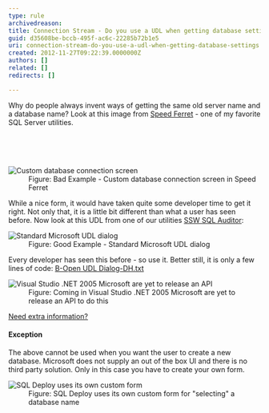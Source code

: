 ```yaml
---
type: rule
archivedreason: 
title: Connection Stream - Do you use a UDL when getting database settings?
guid: d35608be-bccb-495f-ac6c-22285b72b1e5
uri: connection-stream-do-you-use-a-udl-when-getting-database-settings
created: 2012-11-27T09:22:39.0000000Z
authors: []
related: []
redirects: []

---
```



<p>Why do people always invent ways of getting the same old server name and a database name? Look at this image from <a href="http&#58;//www.ssw.com.au/ssw/Standards/DeveloperGeneral/SQLservertools.aspx#SpeedFerret">Speed Ferret</a> - one of my favorite SQL Server utilities.</p>
<br><excerpt class='endintro'></excerpt><br>
​<dl class="badImage"><dt><img alt="Custom database connection screen " src="http&#58;//www.ssw.com.au/ssw/Standards/Rules/Images/CustomDatabaseConnectionScreen.jpg" /></dt>
<dd>Figure&#58; Bad Example - Custom database connection screen in Speed Ferret</dd></dl>
<div>While a nice form, it would have taken quite some developer time to get it right. Not only that, it is a little bit different than what a user has seen before. Now look at this UDL from one of our utilities <a href="http&#58;//www.ssw.com.au/ssw/SQLAuditor">SSW SQL Auditor</a>&#58;</div>
<dl class="goodImage"><dt><img alt="Standard Microsoft UDL dialog" src="http&#58;//www.ssw.com.au/ssw/Standards/Rules/Images/StandardMSUDLDialog.jpg" /></dt>
<dd>Figure&#58; Good Example - Standard Microsoft UDL dialog</dd></dl>
<div>Every developer has seen this before - so use it. Better still, it is only a few lines of code&#58; <a href="https&#58;//gist.github.com/SSWConsulting/60cce3f7a65665d7dae2#file-b-open-udl-dialog-dh">B-Open UDL Dialog-DH.txt</a> </div>
<dl class="image"><dt><img alt=" Visual Studio .NET 2005 Microsoft are yet to release an API" src="http&#58;//www.ssw.com.au/ssw/Standards/Rules/Images/ReleaseAPI.jpg" /></dt>
<dd>Figure&#58; Coming in Visual Studio .NET 2005 Microsoft are yet to release an API to do this</dd></dl>
<div><a href="http&#58;//www.ssw.com.au/ssw/Standards/BetterSoftwareSuggestions/MSForm.aspx#InvokingOLEBDataLinkPropertiesDialog">Need extra information?</a></div>
<h4>Exception</h4>
<div>The above cannot be used when you want the user to create a new database. Microsoft does not supply an out of the box UI and there is no third party solution. Only in this case you have to create your own form.</div>
<dl class="image"><dt><img alt="SQL Deploy uses its own custom form " src="http&#58;//www.ssw.com.au/ssw/Standards/Rules/Images/SQLDeploy.jpg" /></dt>
<dd>Figure&#58; SQL Deploy uses its own custom form for &quot;selecting&quot; a database name</dd></dl>



